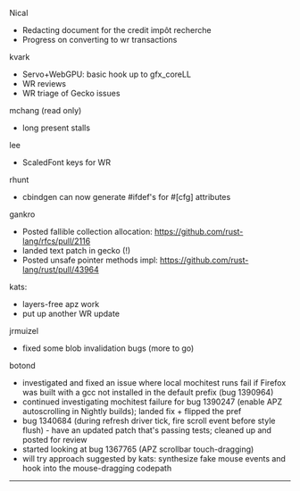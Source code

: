 Nical
* Redacting document for the credit impôt recherche 
* Progress on converting to wr transactions
    

kvark
* Servo+WebGPU: basic hook up to gfx_coreLL
* WR reviews
* WR triage of Gecko issues



mchang (read only)
* long present stalls



lee
* ScaledFont keys for WR



rhunt
* cbindgen can now generate #ifdef's for #[cfg] attributes



gankro
* Posted fallible collection allocation: https://github.com/rust-lang/rfcs/pull/2116
* landed text patch in gecko (!)
* Posted unsafe pointer methods impl: https://github.com/rust-lang/rust/pull/43964




kats:
* layers-free apz work
* put up another WR update



jrmuizel
* fixed some blob invalidation bugs (more to go)



botond
* investigated and fixed an issue where local mochitest runs fail if Firefox was built with a gcc not installed in the default prefix (bug 1390964) 
* continued investigating mochitest failure for bug 1390247 (enable APZ autoscrolling in Nightly builds); landed fix + flipped the pref 
* bug 1340684 (during refresh driver tick, fire scroll event before style flush) - have an updated patch that's passing tests; cleaned up and posted for review 
* started looking at bug 1367765 (APZ scrollbar touch-dragging) 
* will try approach suggested by kats: synthesize fake mouse events and hook into the mouse-dragging codepath

________________


